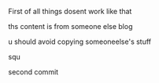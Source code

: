 
First of all things dosent work like that

ths content is from someone else blog

u should avoid copying someoneelse's stuff 

squ

second commit
